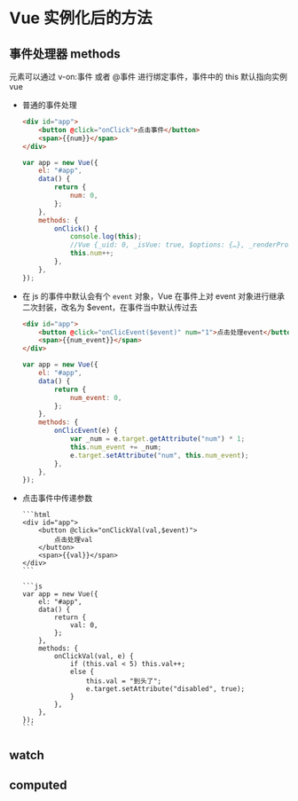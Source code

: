 # Vue 实例化后的方法

## 事件处理器 methods

元素可以通过 v-on:事件 或者 @事件 进行绑定事件，事件中的 this 默认指向实例 vue

-   普通的事件处理

    ```html
    <div id="app">
        <button @click="onClick">点击事件</button>
        <span>{{num}}</span>
    </div>
    ```

    ```js
    var app = new Vue({
        el: "#app",
        data() {
            return {
                num: 0,
            };
        },
        methods: {
            onClick() {
                console.log(this);
                //Vue {_uid: 0, _isVue: true, $options: {…}, _renderProxy: Proxy, _self: Vue, …}
                this.num++;
            },
        },
    });
    ```

-   在 js 的事件中默认会有个 `event` 对象，Vue 在事件上对 event 对象进行继承二次封装，改名为 \$event，在事件当中默认传过去

    ```html
    <div id="app">
        <button @click="onClicEvent($event)" num="1">点击处理event</button>
        <span>{{num_event}}</span>
    </div>
    ```

    ```js
    var app = new Vue({
        el: "#app",
        data() {
            return {
                num_event: 0,
            };
        },
        methods: {
            onClicEvent(e) {
                var _num = e.target.getAttribute("num") * 1;
                this.num_event += _num;
                e.target.setAttribute("num", this.num_event);
            },
        },
    });
    ```

-   点击事件中传递参数

        ```html
        <div id="app">
            <button @click="onClickVal(val,$event)">
                点击处理val
            </button>
            <span>{{val}}</span>
        </div>
        ```

        ```js
        var app = new Vue({
            el: "#app",
            data() {
                return {
                    val: 0,
                };
            },
            methods: {
                onClickVal(val, e) {
                    if (this.val < 5) this.val++;
                    else {
                        this.val = "到头了";
                        e.target.setAttribute("disabled", true);
                    }
                },
            },
        });
        ```

## watch

## computed
